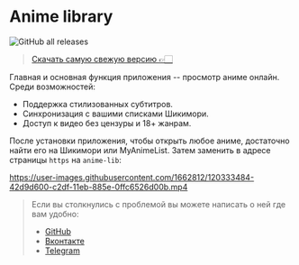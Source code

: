# Anime library

![GitHub all releases](https://img.shields.io/github/downloads/cawa-93/anime-library/total?style=for-the-badge)

> [Скачать самую свежую версию 👉🏻](https://github.com/cawa-93/anime-library/releases/latest)


Главная и основная функция приложения -- просмотр аниме онлайн. Среди возможностей:
* Поддержка стилизованных субтитров.
* Синхронизация с вашими списками Шикимори.
* Доступ к видео без цензуры и 18+ жанрам.

После установки приложения, чтобы открыть любое аниме, достаточно найти его на Шикимори или MyAnimeList. Затем заменить в адресе страницы `https` на `anime-lib`:

https://user-images.githubusercontent.com/1662812/120333484-42d9d600-c2df-11eb-885e-0ffc6526d00b.mp4

> Если вы столкнулись с проблемой вы можете написать о ней где вам удобно:
> * [GitHub][issue]
> * [Вконтакте][vk]
> * [Telegram][tg]


[issue]: https://github.com/cawa-93/anime-library/issues/new/choose
[tg]: https://t.me/playshikionline
[vk]: https://vk.com/playshikionline
